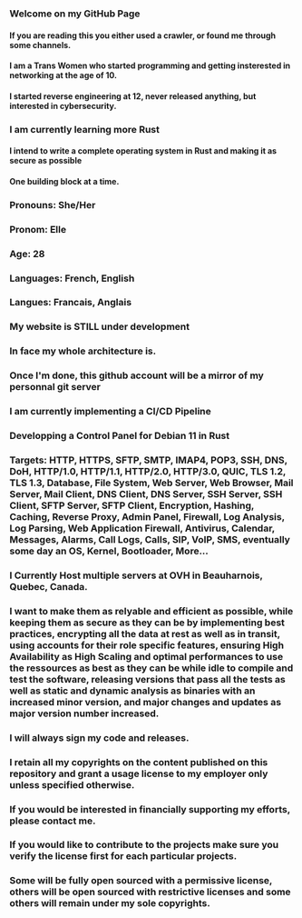 ### Welcome on my GitHub Page
#### If you are reading this you either used a crawler, or found me through some channels.
#### I am a Trans Women who started programming and getting insterested in networking at the age of 10.
#### I started reverse engineering at 12, never released anything, but interested in cybersecurity.

### I am currently learning more Rust
#### I intend to write a complete operating system in Rust and making it as secure as possible
#### One building block at a time.

### Pronouns: She/Her
### Pronom: Elle

### Age: 28

### Languages: French, English
### Langues: Francais, Anglais

### My website is STILL under development

### In face my whole architecture is.
### Once I'm done, this github account will be a mirror of my personnal git server
### I am currently implementing a CI/CD Pipeline
### Developping a Control Panel for Debian 11 in Rust

### Targets: HTTP, HTTPS, SFTP, SMTP, IMAP4, POP3, SSH, DNS, DoH, HTTP/1.0, HTTP/1.1, HTTP/2.0, HTTP/3.0, QUIC, TLS 1.2, TLS 1.3, Database, File System, Web Server, Web Browser, Mail Server, Mail Client, DNS Client, DNS Server, SSH Server, SSH Client, SFTP Server, SFTP Client, Encryption, Hashing, Caching, Reverse Proxy, Admin Panel, Firewall, Log Analysis, Log Parsing, Web Application Firewall, Antivirus, Calendar, Messages, Alarms, Call Logs, Calls, SIP, VoIP, SMS, eventually some day an OS, Kernel, Bootloader, More...


### I Currently Host multiple servers at OVH in Beauharnois, Quebec, Canada.
### I want to make them as relyable and efficient as possible, while keeping them as secure as they can be by implementing best practices, encrypting all the data at rest as well as in transit, using accounts for their role specific features, ensuring High Availability as High Scaling and optimal performances to use the ressources as best as they can be while idle to compile and test the software, releasing versions that pass all the tests as well as static and dynamic analysis as binaries with an increased minor version, and major changes and updates as major version number increased.
### I will always sign my code and releases.
### I retain all my copyrights on the content published on this repository and grant a usage license to my employer only unless specified otherwise.

### If you would be interested in financially supporting my efforts, please contact me.

### If you would like to contribute to the projects make sure you verify the license first for each particular projects.

### Some will be fully open sourced with a permissive license, others will be open sourced with restrictive licenses and some others will remain under my sole copyrights.
